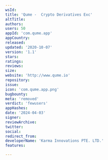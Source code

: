 ```yaml
---
wsId: 
title: 'Qume -  Crypto Derivatives Exc'
altTitle: 
authors: 
users: 50
appId: 'com.qume.app'
appCountry: 
released: 
updated: '2020-10-07'
version: '1.1'
stars: 
ratings: 
reviews: 
size: 
website: 'http://www.qume.io'
repository: 
issue: 
icon: 'com.qume.app.png'
bugbounty: 
meta: 'removed'
verdict: 'fewusers'
appHashes: 
date: '2024-04-03'
signer: 
reviewArchive: 
twitter: 
social: 
redirect_from: 
developerName: 'Karma Innovations PTE. LTD.'
features: 

---
```


